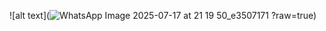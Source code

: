 ![alt text](![WhatsApp Image 2025-07-17 at 21 19 50_e3507171](https://github.com/user-attachments/assets/65683081-8db6-43b3-a6fd-4e45378a5b4e)
?raw=true)












